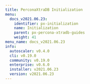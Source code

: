 ```yaml
---
title: PerconaXtraDB Initialization
menu:
  docs_v2021.06.23:
    identifier: px-initialization
    name: Initialization
    parent: px-percona-xtradb-guides
    weight: 41
menu_name: docs_v2021.06.23
info:
  autoscaler: v0.4.0
  cli: v0.19.0
  community: v0.19.0
  enterprise: v0.6.0
  installer: v2021.06.23
  version: v2021.06.23
---
```


